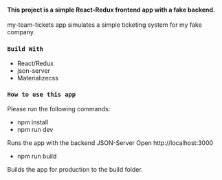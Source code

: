 #### This project is a simple React-Redux frontend app with a fake backend. 

my-team-tickets app simulates a simple ticketing system for my fake company. 

### `Build With`

<ul>
    <li>React/Redux</li>
    <li>json-server</li>
    <li>Materializecss</li>
</ul>

### `How to use this app`

Please run the following commands:
<ul>
    <li>npm install</li>
    <li>npm run dev</li>
</ul

Runs the app with the backend JSON-Server
Open http://localhost:3000

<ul>
    <li>npm run build</li>
</ul

Builds the app for production to the build folder.
